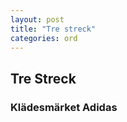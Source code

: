 ```yaml
---
layout: post
title: "Tre streck"
categories: ord
---
```


## Tre Streck

### Klädesmärket Adidas











